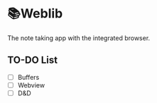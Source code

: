 # 📚Weblib
The note taking app with the integrated browser.

## TO-DO List
- [ ] Buffers
- [ ] Webview
- [ ] D&D
